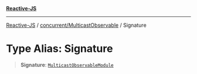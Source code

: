 [**Reactive-JS**](../../../README.md)

***

[Reactive-JS](../../../README.md) / [concurrent/MulticastObservable](../README.md) / Signature

# Type Alias: Signature

> **Signature**: [`MulticastObservableModule`](../interfaces/MulticastObservableModule.md)

